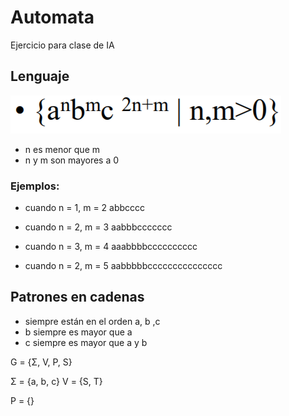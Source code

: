 # Automata
Ejercicio para clase de IA

## Lenguaje
![Lenguaje a definir para gramática](Images/Lenguaje.PNG)

* n es menor que m
* n y m son mayores a 0

### Ejemplos:

* cuando n = 1, m = 2
abbcccc

* cuando n = 2, m = 3
aabbbccccccc

* cuando n = 3, m = 4
aaabbbbcccccccccc

* cuando n = 2, m = 5
aabbbbbccccccccccccccc

## Patrones en cadenas

* siempre están en el orden a, b ,c
* b siempre es mayor que a
* c siempre es mayor que a y b

G = {Σ, V, P, S}

Σ = {a, b, c}
V = {S, T}

P = {}
